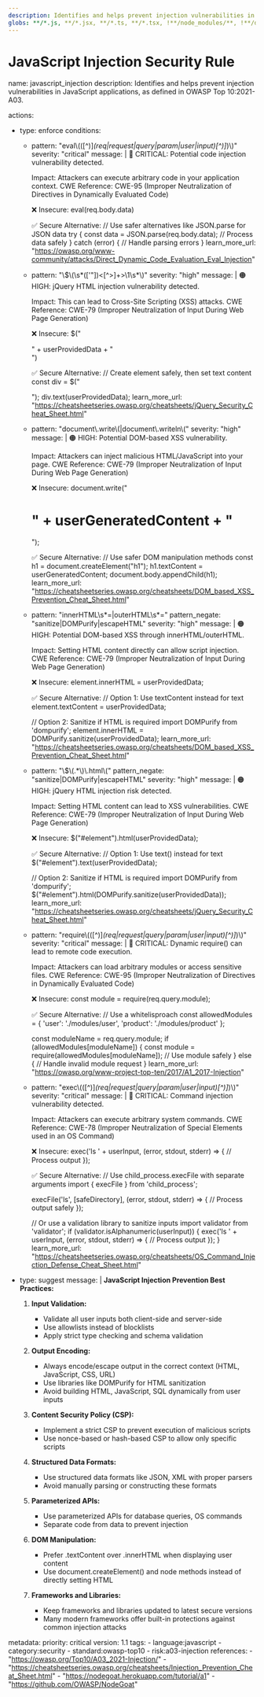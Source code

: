 ```yaml
---
description: Identifies and helps prevent injection vulnerabilities in JavaScript applications, as defined in OWASP Top 10:2021-A03.
globs: **/*.js, **/*.jsx, **/*.ts, **/*.tsx, !**/node_modules/**, !**/dist/**, !**/build/**, !**/coverage/**
---
```

# JavaScript Injection Security Rule

<rule>
name: javascript_injection
description: Identifies and helps prevent injection vulnerabilities in JavaScript applications, as defined in OWASP Top 10:2021-A03.

actions:
  - type: enforce
    conditions:
      - pattern: "eval\\(([^)]*(req|request|query|param|user|input)[^)]*)\\)"
        severity: "critical"
        message: |
          🔴 CRITICAL: Potential code injection vulnerability detected.
          
          Impact: Attackers can execute arbitrary code in your application context.
          CWE Reference: CWE-95 (Improper Neutralization of Directives in Dynamically Evaluated Code)
          
          ❌ Insecure:
          eval(req.body.data)
          
          ✅ Secure Alternative:
          // Use safer alternatives like JSON.parse for JSON data
          try {
            const data = JSON.parse(req.body.data);
            // Process data safely
          } catch (error) {
            // Handle parsing errors
          }
        learn_more_url: "https://owasp.org/www-community/attacks/Direct_Dynamic_Code_Evaluation_Eval_Injection"
      
      - pattern: "\\$\\(\\s*(['\"])<[^>]+>\\1\\s*\\)"
        severity: "high"
        message: |
          🟠 HIGH: jQuery HTML injection vulnerability detected.
          
          Impact: This can lead to Cross-Site Scripting (XSS) attacks.
          CWE Reference: CWE-79 (Improper Neutralization of Input During Web Page Generation)
          
          ❌ Insecure:
          $("<div>" + userProvidedData + "</div>")
          
          ✅ Secure Alternative:
          // Create element safely, then set text content
          const div = $("<div></div>");
          div.text(userProvidedData);
        learn_more_url: "https://cheatsheetseries.owasp.org/cheatsheets/jQuery_Security_Cheat_Sheet.html"
      
      - pattern: "document\\.write\\(|document\\.writeln\\("
        severity: "high"
        message: |
          🟠 HIGH: Potential DOM-based XSS vulnerability.
          
          Impact: Attackers can inject malicious HTML/JavaScript into your page.
          CWE Reference: CWE-79 (Improper Neutralization of Input During Web Page Generation)
          
          ❌ Insecure:
          document.write("<h1>" + userGeneratedContent + "</h1>");
          
          ✅ Secure Alternative:
          // Use safer DOM manipulation methods
          const h1 = document.createElement("h1");
          h1.textContent = userGeneratedContent;
          document.body.appendChild(h1);
        learn_more_url: "https://cheatsheetseries.owasp.org/cheatsheets/DOM_based_XSS_Prevention_Cheat_Sheet.html"
      
      - pattern: "innerHTML\\s*=|outerHTML\\s*="
        pattern_negate: "sanitize|DOMPurify|escapeHTML"
        severity: "high"
        message: |
          🟠 HIGH: Potential DOM-based XSS through innerHTML/outerHTML.
          
          Impact: Setting HTML content directly can allow script injection.
          CWE Reference: CWE-79 (Improper Neutralization of Input During Web Page Generation)
          
          ❌ Insecure:
          element.innerHTML = userProvidedData;
          
          ✅ Secure Alternative:
          // Option 1: Use textContent instead for text
          element.textContent = userProvidedData;
          
          // Option 2: Sanitize if HTML is required
          import DOMPurify from 'dompurify';
          element.innerHTML = DOMPurify.sanitize(userProvidedData);
        learn_more_url: "https://cheatsheetseries.owasp.org/cheatsheets/DOM_based_XSS_Prevention_Cheat_Sheet.html"
      
      - pattern: "\\$\\(.*\\)\\.html\\("
        pattern_negate: "sanitize|DOMPurify|escapeHTML"
        severity: "high"
        message: |
          🟠 HIGH: jQuery HTML injection risk detected.
          
          Impact: Setting HTML content can lead to XSS vulnerabilities.
          CWE Reference: CWE-79 (Improper Neutralization of Input During Web Page Generation)
          
          ❌ Insecure:
          $("#element").html(userProvidedData);
          
          ✅ Secure Alternative:
          // Option 1: Use text() instead for text
          $("#element").text(userProvidedData);
          
          // Option 2: Sanitize if HTML is required
          import DOMPurify from 'dompurify';
          $("#element").html(DOMPurify.sanitize(userProvidedData));
        learn_more_url: "https://cheatsheetseries.owasp.org/cheatsheets/jQuery_Security_Cheat_Sheet.html"
      
      - pattern: "require\\(([^)]*(req|request|query|param|user|input)[^)]*)\\)"
        severity: "critical"
        message: |
          🔴 CRITICAL: Dynamic require() can lead to remote code execution.
          
          Impact: Attackers can load arbitrary modules or access sensitive files.
          CWE Reference: CWE-95 (Improper Neutralization of Directives in Dynamically Evaluated Code)
          
          ❌ Insecure:
          const module = require(req.query.module);
          
          ✅ Secure Alternative:
          // Use a whitelisproach
          const allowedModules = {
            'user': './modules/user',
            'product': './modules/product'
          };
          
          const moduleName = req.query.module;
          if (allowedModules[moduleName]) {
            const module = require(allowedModules[moduleName]);
            // Use module safely
          } else {
            // Handle invalid module request
          }
        learn_more_url: "https://owasp.org/www-project-top-ten/2017/A1_2017-Injection"
      
      - pattern: "exec\\(([^)]*(req|request|query|param|user|input)[^)]*)\\)"
        severity: "critical"
        message: |
          🔴 CRITICAL: Command injection vulnerability detected.
          
          Impact: Attackers can execute arbitrary system commands.
          CWE Reference: CWE-78 (Improper Neutralization of Special Elements used in an OS Command)
          
          ❌ Insecure:
          exec('ls ' + userInput, (error, stdout, stderr) => {
            // Process output
          });
          
          ✅ Secure Alternative:
          // Use child_process.execFile with separate arguments
          import { execFile } from 'child_process';
          
          execFile('ls', [safeDirectory], (error, stdout, stderr) => {
            // Process output safely
          });
          
          // Or use a validation library to sanitize inputs
          import validator from 'validator';
          if (validator.isAlphanumeric(userInput)) {
            exec('ls ' + userInput, (error, stdout, stderr) => {
              // Process output
            });
          }
        learn_more_url: "https://cheatsheetseries.owasp.org/cheatsheets/OS_Command_Injection_Defense_Cheat_Sheet.html"

  - type: suggest
    message: |
      **JavaScript Injection Prevention Best Practices:**
      
      1. **Input Validation:**
         - Validate all user inputs both client-side and server-side
         - Use allowlists instead of blocklists
         - Apply strict type checking and schema validation
      
      2. **Output Encoding:**
         - Always encode/escape output in the correct context (HTML, JavaScript, CSS, URL)
         - Use libraries like DOMPurify for HTML sanitization
         - Avoid building HTML, JavaScript, SQL dynamically from user inputs
      
      3. **Content Security Policy (CSP):**
         - Implement a strict CSP to prevent execution of malicious scripts
         - Use nonce-based or hash-based CSP to allow only specific scripts
      
      4. **Structured Data Formats:**
         - Use structured data formats like JSON, XML with proper parsers
         - Avoid manually parsing or constructing these formats
      
      5. **Parameterized APIs:**
         - Use parameterized APIs for database queries, OS commands
         - Separate code from data to prevent injection
      
      6. **DOM Manipulation:**
         - Prefer .textContent over .innerHTML when displaying user content
         - Use document.createElement() and node methods instead of directly setting HTML
      
      7. **Frameworks and Libraries:**
         - Keep frameworks and libraries updated to latest secure versions
         - Many modern frameworks offer built-in protections against common injection attacks

metadata:
  priority: critical
  version: 1.1
  tags: 
    - language:javascript
    - category:security
    - standard:owasp-top10
    - risk:a03-injection
  references:
    - "https://owasp.org/Top10/A03_2021-Injection/"
    - "https://cheatsheetseries.owasp.org/cheatsheets/Injection_Prevention_Cheat_Sheet.html"
    - "https://nodegoat.herokuapp.com/tutorial/a1"
    - "https://github.com/OWASP/NodeGoat"
</rule>
